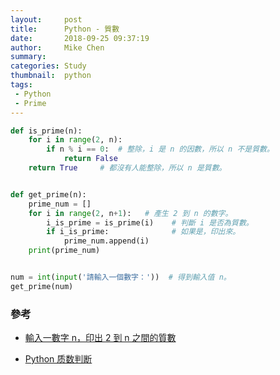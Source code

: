 ```yaml
---
layout:     post
title:      Python - 質數
date:       2018-09-25 09:37:19
author:     Mike Chen
summary:    
categories: Study
thumbnail:  python
tags:
 - Python
 - Prime
---
```


```python
def is_prime(n):
    for i in range(2, n):
        if n % i == 0:  # 整除，i 是 n 的因數，所以 n 不是質數。
            return False
    return True     # 都沒有人能整除，所以 n 是質數。


def get_prime(n):
    prime_num = []
    for i in range(2, n+1):   # 產生 2 到 n 的數字。
        i_is_prime = is_prime(i)    # 判斷 i 是否為質數。
        if i_is_prime:              # 如果是，印出來。
            prime_num.append(i)
    print(prime_num)


num = int(input('請輸入一個數字：'))  # 得到輸入值 n。
get_prime(num)


```


### 參考
* [輸入一數字 n，印出 2 到 n 之間的質數](https://gist.github.com/uranusjr/581ba170cc5a42bdd3ff56ede01994ae)

* [Python 质数判断](http://www.runoob.com/python3/python3-prime-number.html)